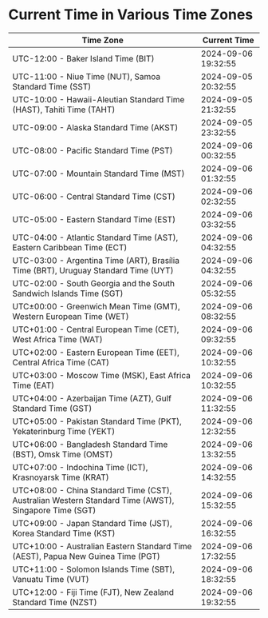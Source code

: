 # Current Time in Various Time Zones

| Time Zone | Current Time |
|-----------|--------------|
| UTC-12:00 - Baker Island Time (BIT) | 2024-09-06 19:32:55 |
| UTC-11:00 - Niue Time (NUT), Samoa Standard Time (SST) | 2024-09-05 20:32:55 |
| UTC-10:00 - Hawaii-Aleutian Standard Time (HAST), Tahiti Time (TAHT) | 2024-09-05 21:32:55 |
| UTC-09:00 - Alaska Standard Time (AKST) | 2024-09-05 23:32:55 |
| UTC-08:00 - Pacific Standard Time (PST) | 2024-09-06 00:32:55 |
| UTC-07:00 - Mountain Standard Time (MST) | 2024-09-06 01:32:55 |
| UTC-06:00 - Central Standard Time (CST) | 2024-09-06 02:32:55 |
| UTC-05:00 - Eastern Standard Time (EST) | 2024-09-06 03:32:55 |
| UTC-04:00 - Atlantic Standard Time (AST), Eastern Caribbean Time (ECT) | 2024-09-06 04:32:55 |
| UTC-03:00 - Argentina Time (ART), Brasília Time (BRT), Uruguay Standard Time (UYT) | 2024-09-06 04:32:55 |
| UTC-02:00 - South Georgia and the South Sandwich Islands Time (SGT) | 2024-09-06 05:32:55 |
| UTC±00:00 - Greenwich Mean Time (GMT), Western European Time (WET) | 2024-09-06 08:32:55 |
| UTC+01:00 - Central European Time (CET), West Africa Time (WAT) | 2024-09-06 09:32:55 |
| UTC+02:00 - Eastern European Time (EET), Central Africa Time (CAT) | 2024-09-06 10:32:55 |
| UTC+03:00 - Moscow Time (MSK), East Africa Time (EAT) | 2024-09-06 10:32:55 |
| UTC+04:00 - Azerbaijan Time (AZT), Gulf Standard Time (GST) | 2024-09-06 11:32:55 |
| UTC+05:00 - Pakistan Standard Time (PKT), Yekaterinburg Time (YEKT) | 2024-09-06 12:32:55 |
| UTC+06:00 - Bangladesh Standard Time (BST), Omsk Time (OMST) | 2024-09-06 13:32:55 |
| UTC+07:00 - Indochina Time (ICT), Krasnoyarsk Time (KRAT) | 2024-09-06 14:32:55 |
| UTC+08:00 - China Standard Time (CST), Australian Western Standard Time (AWST), Singapore Time (SGT) | 2024-09-06 15:32:55 |
| UTC+09:00 - Japan Standard Time (JST), Korea Standard Time (KST) | 2024-09-06 16:32:55 |
| UTC+10:00 - Australian Eastern Standard Time (AEST), Papua New Guinea Time (PGT) | 2024-09-06 17:32:55 |
| UTC+11:00 - Solomon Islands Time (SBT), Vanuatu Time (VUT) | 2024-09-06 18:32:55 |
| UTC+12:00 - Fiji Time (FJT), New Zealand Standard Time (NZST) | 2024-09-06 19:32:55 |
